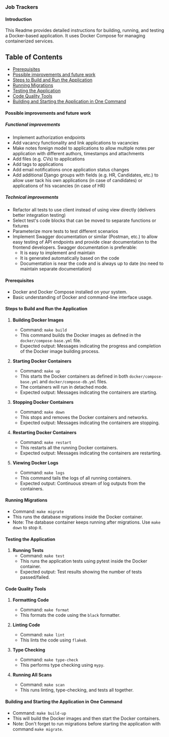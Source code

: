 ### Job Trackers

#### Introduction

This Readme provides detailed instructions for building, running, and testing a Docker-based application. It uses Docker
Compose for managing containerized services.

## Table of Contents

- [Prerequisites](#prerequisites)
- [Possible improvements and future work](#possible-improvements-and-future-work)
- [Steps to Build and Run the Application](#steps-to-build-and-run-the-application)
- [Running Migrations](#running-migrations)
- [Testing the Application](#testing-the-application)
- [Code Quality Tools](#code-quality-tools)
- [Building and Starting the Application in One Command](#building-and-starting-the-application-in-one-command)

#### Possible improvements and future work

##### Functional improvements

- Implement authorization endpoints
- Add vacancy functionality and link applications to vacancies
- Make notes foreign model to applications to allow multiple notes per application with different authors, timestamps
  and attachments
- Add files (e.g. CVs) to applications
- Add tags to applications
- Add email notifications once application status changes
- Add additional Django groups with fields (e.g. HR, Candidates, etc.) to allow user tack his own applications (in case
  of candidates) or applications of his vacancies (in case of HR)

##### Technical improvements

- Refactor all tests to use client instead of using view directly (delivers better integration testing)
- Select test's code blocks that can be moved to separate functions or fixtures
- Parameterize more tests to test different scenarios
- Implement Swagger documentation or similar (Postman, etc.) to allow easy testing of API endpoints and provide
  clear documentation to the frontend developers. Swagger documentation is preferable:
    - It is easy to implement and maintain
    - It is generated automatically based on the code
    - Documentation is near the code and is always up to date (no need to maintain separate documentation)

#### Prerequisites

- Docker and Docker Compose installed on your system.
- Basic understanding of Docker and command-line interface usage.

#### Steps to Build and Run the Application

1. **Building Docker Images**
    - Command: `make build`
    - This command builds the Docker images as defined in the `docker/compose-base.yml` file.
    - Expected output: Messages indicating the progress and completion of the Docker image building process.

2. **Starting Docker Containers**
    - Command: `make up`
    - This starts the Docker containers as defined in both `docker/compose-base.yml` and `docker/compose-db.yml` files.
    - The containers will run in detached mode.
    - Expected output: Messages indicating the containers are starting.

3. **Stopping Docker Containers**
    - Command: `make down`
    - This stops and removes the Docker containers and networks.
    - Expected output: Messages indicating the containers are stopping.

4. **Restarting Docker Containers**
    - Command: `make restart`
    - This restarts all the running Docker containers.
    - Expected output: Messages indicating the containers are restarting.

5. **Viewing Docker Logs**
    - Command: `make logs`
    - This command tails the logs of all running containers.
    - Expected output: Continuous stream of log outputs from the containers.

#### Running Migrations

- Command: `make migrate`
- This runs the database migrations inside the Docker container.
- Note: The database container keeps running after migrations. Use `make down` to stop it.

#### Testing the Application

1. **Running Tests**
    - Command: `make test`
    - This runs the application tests using pytest inside the Docker container.
    - Expected output: Test results showing the number of tests passed/failed.

#### Code Quality Tools

1. **Formatting Code**
    - Command: `make format`
    - This formats the code using the `black` formatter.

2. **Linting Code**
    - Command: `make lint`
    - This lints the code using `flake8`.

3. **Type Checking**
    - Command: `make type-check`
    - This performs type checking using `mypy`.

4. **Running All Scans**
    - Command: `make scan`
    - This runs linting, type-checking, and tests all together.

#### Building and Starting the Application in One Command

- Command: `make build-up`
- This will build the Docker images and then start the Docker containers.
- Note: Don't forget to run migrations before starting the application with command `make migrate`.

